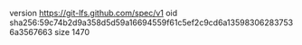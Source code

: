 version https://git-lfs.github.com/spec/v1
oid sha256:59c74b2d9a358d5d59a16694559f61c5ef2c9cd6a135983062837536a3567663
size 1470

